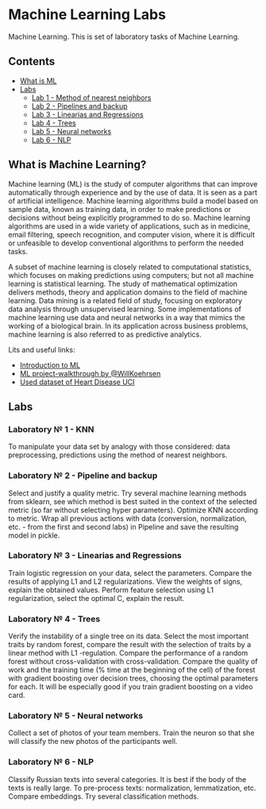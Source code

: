 # Machine Learning Labs

Machine Learning. This is set of laboratory tasks of Machine Learning.

## Contents

- [What is ML](#whatis)
- [Labs](#labs)
	* [Lab 1 - Method of nearest neighbors](#lab_1)
	* [Lab 2 - Pipelines and backup](#lab_2)
	* [Lab 3 - Linearias and Regressions](#lab_3)
	* [Lab 4 - Trees](#lab_4)
	* [Lab 5 - Neural networks](#lab_5)
	* [Lab 6 - NLP](#lab_6)


## <a name="whatis"/> What is Machine Learning?

Machine learning (ML) is the study of computer algorithms that can improve automatically through experience and by the use of data. It is seen as a part of artificial intelligence. Machine learning algorithms build a model based on sample data, known as training data, in order to make predictions or decisions without being explicitly programmed to do so. Machine learning algorithms are used in a wide variety of applications, such as in medicine, email filtering, speech recognition, and computer vision, where it is difficult or unfeasible to develop conventional algorithms to perform the needed tasks.

A subset of machine learning is closely related to computational statistics, which focuses on making predictions using computers; but not all machine learning is statistical learning. The study of mathematical optimization delivers methods, theory and application domains to the field of machine learning. Data mining is a related field of study, focusing on exploratory data analysis through unsupervised learning. Some implementations of machine learning use data and neural networks in a way that mimics the working of a biological brain. In its application across business problems, machine learning is also referred to as predictive analytics.

Lits and useful links:
  
- [Introduction to ML](https://habr.com/ru/post/448892/)
- [ML project-walkthrough by @WillKoehrsen](https://github.com/WillKoehrsen/machine-learning-project-walkthrough)
- [Used dataset of Heart Disease UCI](https://www.kaggle.com/ronitf/heart-disease-uci)


## <a name="labs"/> Labs

### <a name="lab_1"/> Laboratory № 1 - KNN

To manipulate your data set by analogy with those considered: data preprocessing, predictions using the method of nearest neighbors.	

### <a name="lab_2"/> Laboratory № 2 - Pipeline and backup

Select and justify a quality metric. Try several machine learning methods from sklearn, see which method is best suited in the context of the selected metric (so far without selecting hyper parameters). Optimize KNN according to metric. Wrap all previous actions with data (conversion, normalization, etc. - from the first and second labs) in Pipeline and save the resulting model in pickle.

### <a name="lab_3"/> Laboratory № 3 - Linearias and Regressions 

Train logistic regression on your data, select the parameters. Compare the results of applying L1 and L2 regularizations. View the weights of signs, explain the obtained values. Perform feature selection using L1 regularization, select the optimal C, explain the result.

### <a name="lab_4"/> Laboratory № 4 - Trees

Verify the instability of a single tree on its data. Select the most important traits by random forest, compare the result with the selection of traits by a linear method with L1 -regulation. Compare the performance of a random forest without cross-validation with cross-validation. Compare the quality of work and the training time (% time at the beginning of the cell) of the forest with gradient boosting over decision trees, choosing the optimal parameters for each. It will be especially good if you train gradient boosting on a video card.

### <a name="lab_5"/> Laboratory № 5 - Neural networks

Collect a set of photos of your team members. Train the neuron so that she will classify the new photos of the participants well.

### <a name="lab_6"/> Laboratory № 6 - NLP

Classify Russian texts into several categories. It is best if the body of the texts is really large. To pre-process texts: normalization, lemmatization, etc. Compare embeddings. Try several classification methods.



